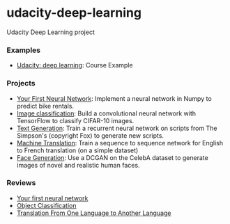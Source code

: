 # udacity-deep-learning

Udacity Deep Learning project

### Examples

- [Udacity: deep learning](https://github.com/PoBlue/deep-learning): Course Example

### Projects

* [Your First Neural Network](https://github.com/udacity/deep-learning/tree/master/first-neural-network): Implement a neural network in Numpy to predict bike rentals.
* [Image classification](https://github.com/udacity/deep-learning/tree/master/image-classification): Build a convolutional neural network with TensorFlow to classify CIFAR-10 images.
* [Text Generation](https://github.com/udacity/deep-learning/tree/master/tv-script-generation): Train a recurrent neural network on scripts from The Simpson's (copyright Fox) to generate new scripts.
* [Machine Translation](https://github.com/udacity/deep-learning/tree/master/language-translation): Train a sequence to sequence network for English to French translation (on a simple dataset)
* [Face Generation](https://github.com/udacity/deep-learning/tree/master/face_generation): Use a DCGAN on the CelebA dataset to generate images of novel and realistic human faces.

### Reviews
- [Your first neural network](https://review.udacity.com/#!/reviews/350811)
- [Object Classification](https://review.udacity.com/#!/reviews/539548)
- [Translation From One Language to Another Language](https://review.udacity.com/#!/reviews/623303)